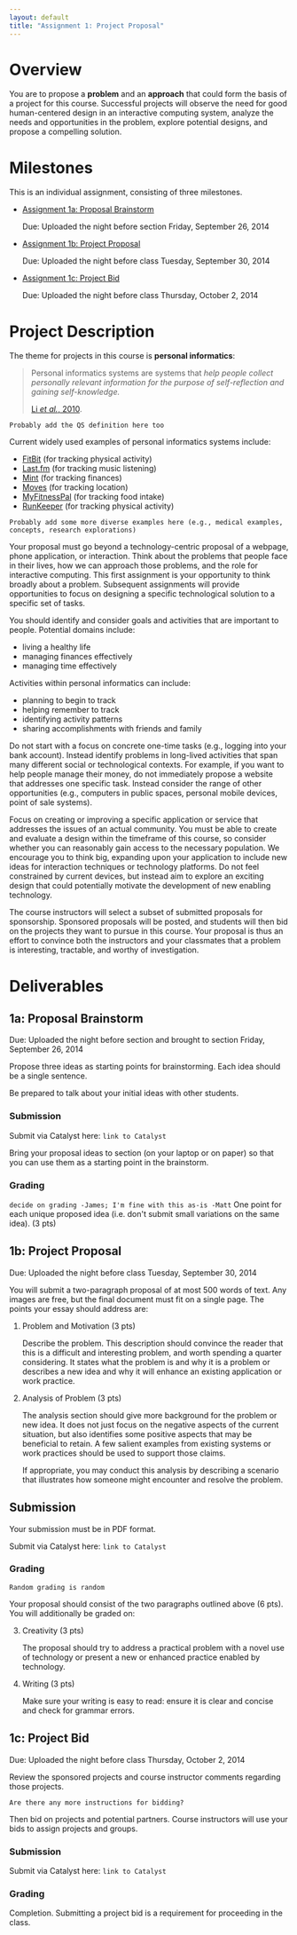 ```yaml
---
layout: default
title: "Assignment 1: Project Proposal"
---
```


# Overview

You are to propose a __problem__ and an __approach__ that could form the basis of a project for this course.
Successful projects will observe the need for good human-centered design in an interactive computing system, 
analyze the needs and opportunities in the problem, explore potential designs, and propose a compelling solution.

# Milestones

This is an individual assignment, consisting of three milestones.

* [Assignment 1a: Proposal Brainstorm](#proposal_brainstorm)

  Due: Uploaded the night before section Friday, September 26, 2014
  
* [Assignment 1b: Project Proposal](#project_proposal)

  Due: Uploaded the night before class Tuesday, September 30, 2014
  
* [Assignment 1c: Project Bid](#project_bid)

  Due: Uploaded the night before class Thursday, October 2, 2014

# Project Description

The theme for projects in this course is __personal informatics__:

> Personal informatics systems are systems that _help people collect personally relevant information for the purpose of 
> self-reflection and gaining self-knowledge._
>
> [Li _et al._, 2010](http://www.personalinformatics.org/lab/model/).

`Probably add the QS definition here too`

Current widely used examples of personal informatics systems include:

 - [FitBit](http://www.fitbit.com/) (for tracking physical activity)
 - [Last.fm](http://www.last.fm) (for tracking music listening)
 - [Mint](http://www.mint.com/) (for tracking finances)
 - [Moves](http://www.moves-app.com/) (for tracking location)
 - [MyFitnessPal](http://www.myfitnesspal.com/) (for tracking food intake) 
 - [RunKeeper](http://www.runkeeper.com/) (for tracking physical activity) 

`Probably add some more diverse examples here (e.g., medical examples, concepts, research explorations)`

Your proposal must go beyond a technology-centric proposal of a webpage, phone application, or interaction. Think about 
the problems that people face in their lives, how we can approach those problems, and the role for interactive computing.
This first assignment is your opportunity to think broadly about a problem. Subsequent assignments will provide 
opportunities to focus on designing a specific technological solution to a specific set of tasks.

You should identify and consider goals and activities that are important to people. Potential domains include:

 - living a healthy life
 - managing finances effectively
 - managing time effectively

Activities within personal informatics can include:

 - planning to begin to track
 - helping remember to track
 - identifying activity patterns 
 - sharing accomplishments with friends and family

Do not start with a focus on concrete one-time tasks (e.g., logging into your bank account). Instead identify problems in 
long-lived activities that span many different social or technological contexts. For example, if you want to help people 
manage their money, do not immediately propose a website that addresses one specific task. Instead consider the range of
other opportunities (e.g., computers in public spaces, personal mobile devices, point of sale systems).

Focus on creating or improving a specific application or service that addresses the issues of an actual community. 
You must be able to create and evaluate a design within the timeframe of this course, so consider whether you 
can reasonably gain access to the necessary population. We encourage you to think big, expanding upon your application 
to include new ideas for interaction techniques or technology platforms. Do not feel constrained by current devices, 
but instead aim to explore an exciting design that could potentially motivate the development of new enabling technology.

The course instructors will select a subset of submitted proposals for sponsorship. Sponsored proposals will be posted,
and students will then bid on the projects they want to pursue in this course. Your proposal is thus an effort to 
convince both the instructors and your classmates that a problem is interesting, tractable, and worthy of investigation.

# Deliverables

<a name="proposal_brainstorm"></a>

## 1a: Proposal Brainstorm

Due: Uploaded the night before section and brought to section Friday, September 26, 2014

Propose three ideas as starting points for brainstorming. Each idea should be a single sentence. 

Be prepared to talk about your initial ideas with other students.

### Submission

Submit via Catalyst here: `link to Catalyst`

Bring your proposal ideas to section (on your laptop or on paper) so that you can use them as a starting point 
in the brainstorm.

### Grading

`decide on grading -James; I'm fine with this as-is -Matt`
One point for each unique proposed idea (i.e. don't submit small variations on the same idea). (3 pts)

<a name="project_proposal"></a>

## 1b: Project Proposal

Due: Uploaded the night before class Tuesday, September 30, 2014

You will submit a two-paragraph proposal of at most 500 words of text. Any images are free, but the final document must 
fit on a single page. The points your essay should address are:

1. Problem and Motivation (3 pts)

   Describe the problem. This description should convince the reader that this is a difficult and interesting problem, and worth 
   spending a quarter considering. It states what the problem is and why it is a problem or describes a new idea and why it 
   will enhance an existing application or work practice.

2. Analysis of Problem (3 pts)

   The analysis section should give more background for the problem or new idea. It does not just focus on the negative 
   aspects of the current situation, but also identifies some positive aspects that may be beneficial to retain. A few 
   salient examples from existing systems or work practices should be used to support those claims.
   
   If appropriate, you may conduct this analysis by describing a scenario that illustrates how someone might encounter and resolve the problem.

## Submission

Your submission must be in PDF format. 

Submit via Catalyst here: `link to Catalyst`

### Grading

`Random grading is random`

Your proposal should consist of the two paragraphs outlined above (6 pts). You will additionally be graded on:

3. Creativity (3 pts)

   The proposal should try to address a practical problem with a novel use of technology or present a new or enhanced practice enabled by technology.

4. Writing (3 pts)

   Make sure your writing is easy to read: ensure it is clear and concise and check for grammar errors.

<a name="project_bid"></a>

## 1c: Project Bid

Due: Uploaded the night before class Thursday, October 2, 2014

Review the sponsored projects and course instructor comments regarding those projects.

`Are there any more instructions for bidding?`

Then bid on projects and potential partners. Course instructors will use your bids to assign projects and groups. 

### Submission

Submit via Catalyst here: `link to Catalyst`

### Grading

Completion. Submitting a project bid is a requirement for proceeding in the class.
